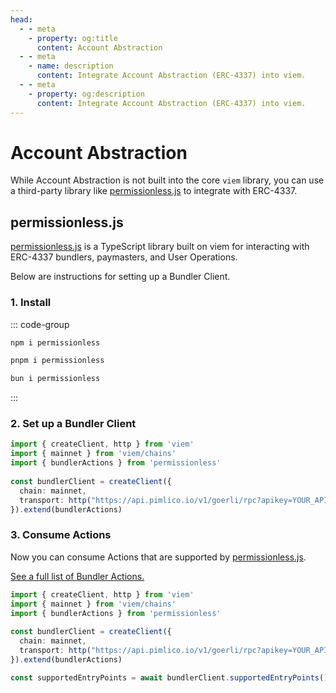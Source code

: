 ```yaml
---
head:
  - - meta
    - property: og:title
      content: Account Abstraction
  - - meta
    - name: description
      content: Integrate Account Abstraction (ERC-4337) into viem.
  - - meta
    - property: og:description
      content: Integrate Account Abstraction (ERC-4337) into viem.
---
```


# Account Abstraction

While Account Abstraction is not built into the core `viem` library, you can use a third-party library like [permissionless.js](https://docs.pimlico.io/permissionless/reference) to integrate with ERC-4337.

## permissionless.js

[permissionless.js](https://docs.pimlico.io/permissionless/reference) is a TypeScript library built on viem for interacting with ERC-4337 bundlers, paymasters, and User Operations.

Below are instructions for setting up a Bundler Client.

### 1. Install

::: code-group

```bash [npm]
npm i permissionless
```

```bash [pnpm]
pnpm i permissionless
```

```bash [bun]
bun i permissionless
```

:::

### 2. Set up a Bundler Client

```ts
import { createClient, http } from 'viem'
import { mainnet } from 'viem/chains'
import { bundlerActions } from 'permissionless'
 
const bundlerClient = createClient({ 
  chain: mainnet,
  transport: http("https://api.pimlico.io/v1/goerli/rpc?apikey=YOUR_API_KEY_HERE")
}).extend(bundlerActions)
```

### 3. Consume Actions

Now you can consume Actions that are supported by [permissionless.js](https://docs.pimlico.io/permissionless/reference/bundler-actions/supportedEntryPoints).

[See a full list of Bundler Actions.](https://docs.pimlico.io/permissionless/reference/bundler-actions/sendUserOperation)

```ts
import { createClient, http } from 'viem'
import { mainnet } from 'viem/chains'
import { bundlerActions } from 'permissionless'
 
const bundlerClient = createClient({ 
  chain: mainnet,
  transport: http("https://api.pimlico.io/v1/goerli/rpc?apikey=YOUR_API_KEY_HERE")
}).extend(bundlerActions)

const supportedEntryPoints = await bundlerClient.supportedEntryPoints() // [!code focus]
```

